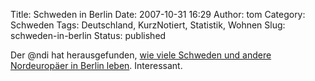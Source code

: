 Title: Schweden in Berlin
Date: 2007-10-31 16:29
Author: tom
Category: Schweden
Tags: Deutschland, KurzNotiert, Statistik, Wohnen
Slug: schweden-in-berlin
Status: published

Der @ndi hat herausgefunden, [wie viele Schweden und andere Nordeuropäer
in Berlin
leben](http://www.tjockis.de/2007/10/31/skandinavisches-berlin/).
Interessant.

